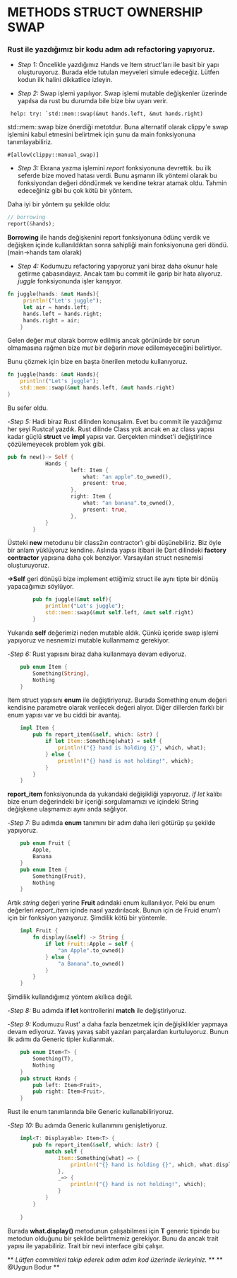 # METHODS STRUCT OWNERSHIP SWAP
### Rust ile yazdığımız bir kodu adım adı refactoring yapıyoruz.

- *Step 1:* Öncelikle yazdığımız Hands ve Item struct'ları ile basit bir yapı oluşturuyoruz. 
Burada elde tutulan meyveleri simule edeceğiz. Lütfen kodun ilk halini dikkatlice izleyin.

- *Step 2:* Swap işlemi yapılıyor. Swap işlemi mutable değişkenler üzerinde yapılsa da rust 
bu durumda bile bize biw uyarı verir.
```
 help: try: `std::mem::swap(&mut hands.left, &mut hands.right)
```

std::mem::swap bize önerdiği metotdur. Buna alternatif olarak clippy'e swap işlemini
kabul etmesini belirtmek için şunu da main fonksiyonuna tanımlayabiliriz.

```
#[allow(clippy::manual_swap)]
```

- *Step 3:* Ekrana yazma işlemini _report_ fonksiyonuna devrettik. bu ilk seferde bize moved 
hatası verdi. Bunu aşmanın ilk yöntemi olarak bu fonksiyondan değeri döndürmek ve kendine tekrar 
atamak oldu. Tahmin edeceğiniz gibi bu çok kötü bir yöntem.

Daha iyi bir yöntem şu şekilde oldu:

``` rust
// borrowing
report(&hands);
```
**Borrowing** ile hands değişkenini report fonksiyonuna ödünç verdik ve değişken içinde
kullanıldıktan sonra sahipliği main fonksiyonuna geri döndü. (main->hands tam olarak)

- *Step 4:* Kodumuzu refactoring yapıyoruz yani biraz daha okunur hale getirme çabasındayız.
Ancak tam bu commit ile garip bir hata alıyoruz. _juggle_ fonksiyonunda işler karışıyor.
``` rust
fn juggle(hands: &mut Hands){                                                                                   │   35 ``` rust
     println!("Let's juggle");                                                                                   │   36
     let air = hands.left;                                                                                       │   37
     hands.left = hands.right;                                                                                   │   38 ```
     hands.right = air;                                                                                          │~
    }
```
Gelen değer _mut_ olarak borrow edilmiş ancak görünürde bir sorun olmamasına rağmen 
bize _mut_ bir değerin _move_ edilemeyeceğini belirtiyor. 

Bunu çözmek için bize en başta önerilen metodu kullanıyoruz.

``` rust
fn juggle(hands: &mut Hands){
    println!("Let's juggle");
    std::mem::swap(&mut hands.left, &mut hands.right)
}
```
Bu sefer oldu.

-*Step 5:* Hadi biraz Rust dilinden konuşalım. Evet bu commit ile yazdığımız her şeyi 
Rustca! yazdık. Rust dilinde Class yok ancak en az class yapısı kadar güçlü
**struct** ve **impl** yapısı var. Gerçekten mindset'i değiştirince çözülemeyecek
problem yok gibi.

```rust
pub fn new()-> Self {
            Hands {
                    left: Item {
                        what: "an apple".to_owned(),
                        present: true,
                    },
                    right: Item {
                        what: "an banana".to_owned(),
                        present: true,
                    },
            }
        }

```
Üstteki **new** metodunu bir class2ın contractor'ı gibi düşünebiliriz.
Biz öyle bir anlam yüklüyoruz kendine. Aslında yapısı itibari ile Dart dilindeki
**factory contractor** yapısına daha çok benziyor. Varsayılan struct nesnemisi oluşturuyoruz.

**->Self** geri dönüşü bize implement ettiğimiz struct ile aynı tipte bir dönüş yapacağımızı söylüyor.


```rust
        pub fn juggle(&mut self){
            println!("Let's juggle");
            std::mem::swap(&mut self.left, &mut self.right)
        }
```
Yukarıda **self** değerimizi neden mutable aldık. Çünkü içeride swap işlemi yapıyoruz ve 
nesnemizi mutable kullanmamız gerekiyor.


-*Step 6:* Rust yapısını biraz daha kullanmaya devam ediyoruz.
``` rust
    pub enum Item {
        Something(String),
        Nothing
    }
```
Item struct yapısını **enum** ile değiştiriyoruz. Burada Something enum değeri kendisine parametre 
olarak verilecek değeri alıyor. Diğer dillerden farklı bir enum yapısı var ve bu ciddi bir avantaj.

```rust
    impl Item {
        pub fn report_item(&self, which: &str) {
            if let Item::Something(what) = self {
                println!("{} hand is holding {}", which, what);
            } else {
                println!("{} hand is not holding!", which);
            }
        }
    }
```
**report_item** fonksiyonunda da yukarıdaki değişikliği yapıyoruz. _if let_ kalıbı
bize enum değerindeki bir içeriği sorgulamamızı ve içindeki String değişkene ulaşmamızı aynı anda sağlıyor.

-*Step 7:* Bu adımda **enum** tanımını bir adım daha ileri götürüp şu şekilde yapıyoruz.

```rust
    pub enum Fruit {
        Apple,
        Banana
    }
    pub enum Item {
        Something(Fruit),
        Nothing
    }
```
Artık _string_ değeri yerine **Fruit** adındaki enum kullanılıyor.
Peki bu enum değerleri _report_item_ içinde nasıl yazdırılacak. Bunun için de
Fruid enum'ı için bir fonksiyon yazıyoruz. Şimdilik kötü bir yöntemle.

```rust
    impl Fruit {
        fn display(&self) -> String {
            if let Fruit::Apple = self {
                "an Apple".to_owned()
            } else {
                "a Banana".to_owned()
            }
        }
    }

```
Şimdilik kullandığımız yöntem akıllıca değil.

-*Step 8:* Bu adımda **if let** kontrollerini **match** ile değiştiriyoruz.

-*Step 9:* Kodumuzu Rust' a daha fazla benzetmek için değişiklikler yapmaya devam ediyoruz.
Yavaş yavaş sabit yazılan parçalardan kurtuluyoruz. Bunun ilk adımı da Generic tipler kullanmak.

```rust
    pub enum Item<T> {
        Something(T),
        Nothing
    }
    pub struct Hands {
        pub left: Item<Fruit>,
        pub right: Item<Fruit>,
    }
```

Rust ile enum tanımlarında bile Generic kullanabiliriyoruz.

-*Step 10:* Bu adımda Generic kullanımını genişletiyoruz.
```rust
    impl<T: Displayable> Item<T> {
        pub fn report_item(&self, which: &str) {
            match self {
                Item::Something(what) => {
                    println!("{} hand is holding {}", which, what.display());
                },
                _=> {
                    println!("{} hand is not holding!", which);
                }
            }
        }
        
    }
```
Burada **what.display()** metodunun çalışabilmesi için **T** generic tipinde bu metodun olduğunu
bir şekilde belirtmemiz gerekiyor. Bunu da ancak trait yapısı ile yapabiliriz.
Trait bir nevi interface gibi çalışır.









** _Lütfen commitleri takip ederek adım adım kod üzerinde ilerleyiniz._ **
** @Uygun Bodur **
